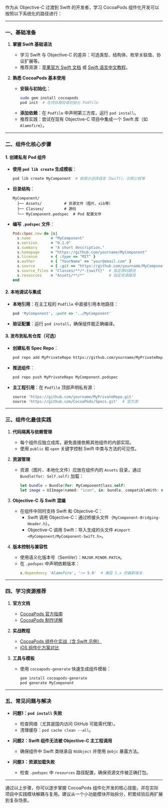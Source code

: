
作为从 Objective-C 过渡到 Swift 的开发者，学习 CocoaPods 组件化开发可以按照以下系统化的路径进行：

---

### **一、基础准备**
1. **掌握 Swift 基础语法**  
   - 学习 Swift 与 Objective-C 的差异：可选类型、结构体、枚举关联值、协议扩展等。  
   - 推荐资源：[苹果官方 Swift 文档](https://docs.swift.org/swift-book/) 或 [Swift 语言中文教程](https://swiftgg.gitbook.io/swift/)。

2. **熟悉 CocoaPods 基本使用**  
   - **安装与初始化**：  
     ```bash
     sudo gem install cocoapods
     pod init  # 在项目根目录初始化 Podfile
     ```
   - **添加依赖**：在 `Podfile` 中声明第三方库，运行 `pod install`。  
   - 推荐实践：尝试在现有 Objective-C 项目中集成一个 Swift 库（如 `Alamofire`）。

---

### **二、组件化核心步骤**
#### 1. **创建私有 Pod 组件**
   - **使用 `pod lib create` 生成模板**：  
     ```bash
     pod lib create MyComponent  # 按提示选择语言（Swift）、示例工程等
     ```
   - **目录结构**：  
     ```
     MyComponent/
       ├── Assets/          # 资源文件（图片、xib等）
       ├── Classes/         # 源码
       └── MyComponent.podspec  # Pod 配置文件
     ```

   - **编写 `.podspec` 文件**：  
     ```ruby
     Pod::Spec.new do |s|
       s.name         = "MyComponent"
       s.version      = "0.1.0"
       s.summary      = "A short description."
       s.homepage     = "https://github.com/yourname/MyComponent"
       s.license      = { :type => "MIT" }
       s.author       = { "YourName" => "your@email.com" }
       s.source       = { :git => "https://github.com/yourname/MyComponent.git", :tag => s.version.to_s }
       s.source_files = "Classes/**/*.{swift}"  # 指定源码路径
       s.resources    = "Assets/**/*"           # 指定资源路径
     end
     ```

#### 2. **本地调试与集成**
   - **本地引用**：在主工程的 `Podfile` 中直接引用本地路径：  
     ```ruby
     pod 'MyComponent', :path => '../MyComponent'
     ```
   - **验证配置**：运行 `pod install`，确保组件能正确编译。

#### 3. **发布到私有仓库（可选）**
   - **创建私有 Spec Repo**：  
     ```bash
     pod repo add MyPrivateRepo https://github.com/yourname/MyPrivateRepo.git
     ```
   - **推送组件**：  
     ```bash
     pod repo push MyPrivateRepo MyComponent.podspec
     ```
   - **主工程引用**：在 `Podfile` 顶部声明私有源：  
     ```ruby
     source 'https://github.com/yourname/MyPrivateRepo.git'
     source 'https://github.com/CocoaPods/Specs.git'  # 官方源
     ```

---

### **三、组件化最佳实践**
1. **代码隔离与依赖管理**  
   - 每个组件应独立成库，避免直接依赖其他组件的内部实现。  
   - 使用 `public` 和 `open` 关键字控制 Swift 中类与方法的可见性。

2. **资源管理**  
   - 资源（图片、本地化文件）应放在组件内的 `Assets` 目录，通过 `Bundle(for: Self.self)` 加载：  
     ```swift
     let bundle = Bundle(for: MyComponentClass.self)
     let image = UIImage(named: "icon", in: bundle, compatibleWith: nil)
     ```

3. **Objective-C 与 Swift 混编**  
   - 在组件中同时支持 Swift 和 Objective-C：  
     - Swift 调用 Objective-C：通过桥接头文件（`MyComponent-Bridging-Header.h`）。  
     - Objective-C 调用 Swift：导入生成的头文件 `#import <MyComponent/MyComponent-Swift.h>`。

4. **版本控制与兼容性**  
   - 使用语义化版本号（SemVer）：`MAJOR.MINOR.PATCH`。  
   - 在 `.podspec` 中声明依赖版本：  
     ```ruby
     s.dependency 'Alamofire', '~> 5.0'  # 兼容 5.x 的最新版本
     ```

---

### **四、学习资源推荐**
1. **官方文档**  
   - [CocoaPods 官方指南](https://guides.cocoapods.org/)  
   - [CocoaPods 制作详解](https://guides.cocoapods.org/making/making-a-cocoapod.html)

2. **实战教程**  
   - [CocoaPods 组件化实战（含 Swift 示例）](https://juejin.cn/post/6844903983743107079)  
   - [iOS 组件化方案对比](https://juejin.cn/post/6844903622270066696)

3. **工具与模板**  
   - 使用 `cocoapods-generate` 快速生成组件模板：  
     ```bash
     gem install cocoapods-generate
     pod generate MyComponent
     ```

---

### **五、常见问题与解决**
- **问题1：`pod install` 失败**  
  - 检查网络（尤其是国内访问 GitHub 可能需代理）。  
  - 清理缓存：`pod cache clean --all`。

- **问题2：Swift 组件无法被 Objective-C 主工程调用**  
  - 确保组件中 Swift 类继承自 `NSObject` 并使用 `@objc` 暴露方法。

- **问题3：资源加载失败**  
  - 检查 `.podspec` 中 `resources` 路径配置，确保资源文件被正确打包。

---

通过以上步骤，你可以逐步掌握 CocoaPods 组件化开发的核心技能，并在实际项目中实践模块解耦与复用。建议从一个小功能模块开始拆分，积累经验后再扩展到复杂场景。
